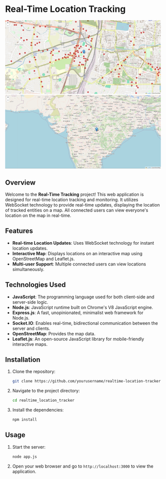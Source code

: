 # Real-Time Location Tracking

![Real-Time Location Tracking](./images/image1.png)
![Real-Time Location Tracking](./images/image2.png)

## Overview

Welcome to the **Real-Time Tracking** project! This web application is designed for real-time location tracking and monitoring. It utilizes WebSocket technology to provide real-time updates, displaying the location of tracked entities on a map. All connected users can view everyone's location on the map in real-time.

## Features

- **Real-time Location Updates**: Uses WebSocket technology for instant location updates.
- **Interactive Map**: Displays locations on an interactive map using OpenStreetMap and Leaflet.js.
- **Multi-user Support**: Multiple connected users can view locations simultaneously.

## Technologies Used

- **JavaScript**: The programming language used for both client-side and server-side logic.
- **Node.js**: JavaScript runtime built on Chrome's V8 JavaScript engine.
- **Express.js**: A fast, unopinionated, minimalist web framework for Node.js.
- **Socket.IO**: Enables real-time, bidirectional communication between the server and clients.
- **OpenStreetMap**: Provides the map data.
- **Leaflet.js**: An open-source JavaScript library for mobile-friendly interactive maps.

## Installation

1. Clone the repository:
   ```bash
   git clone https://github.com/yourusername/realtime-location-tracker.git
   ```
2. Navigate to the project directory:
   ```bash
   cd realtime_location_tracker
   ```
3. Install the dependencies:
   ```bash
   npm install
   ```

## Usage

1. Start the server:
   ```bash
   node app.js
   ```
2. Open your web browser and go to `http://localhost:3000` to view the application.
